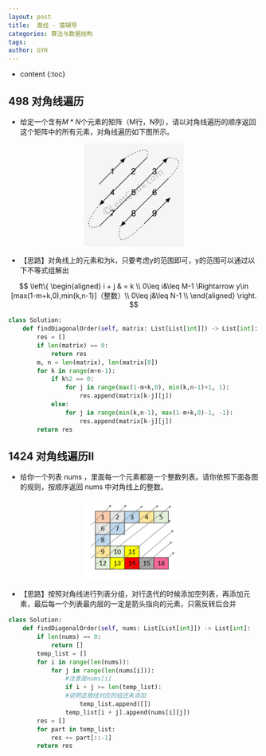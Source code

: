 ```yaml
---
layout: post
title:  面经 - 猿辅导
categories: 算法与数据结构
tags: 
author: GYH
---
```


* content
{:toc}

## 498 对角线遍历

- 给定一个含有$M*N$个元素的矩阵（M行，N列），请以对角线遍历的顺序返回这个矩阵中的所有元素，对角线遍历如下图所示。

<div align="center"> <img src="pic/猿辅导LeetCode_498.png" width = 200 /> </div>

- 【思路】对角线上的元素和为k，只要考虑y的范围即可，y的范围可以通过以下不等式组解出
  
$$
\left\{
\begin{aligned}
i + j & = k \\
0\leq i&\leq M-1 \Rightarrow y\in [max(1-m+k,0),min(k,n-1)]（整数）\\
0\leq j&\leq N-1  \\
\end{aligned}
\right.
$$

```python
class Solution:
    def findDiagonalOrder(self, matrix: List[List[int]]) -> List[int]:
        res = []
        if len(matrix) == 0:
            return res
        m, n = len(matrix), len(matrix[0])
        for k in range(m+n-1):
            if k%2 == 0:
                for j in range(max(1-m+k,0), min(k,n-1)+1, 1):
                    res.append(matrix[k-j][j])
            else:
                for j in range(min(k,n-1), max(1-m+k,0)-1, -1):
                    res.append(matrix[k-j][j])
        return res
```

## 1424 对角线遍历Ⅱ

- 给你一个列表 nums ，里面每一个元素都是一个整数列表。请你依照下面各图的规则，按顺序返回 nums 中对角线上的整数。

<div align="center"> <img src="pic/猿辅导LeetCode_1424.png" width = 200 /> </div>

- 【思路】按照对角线进行列表分组，对行迭代的时候添加空列表，再添加元素，最后每一个列表最内层的一定是箭头指向的元素，只需反转后合并

```python
class Solution:
    def findDiagonalOrder(self, nums: List[List[int]]) -> List[int]:
        if len(nums) == 0:
            return []
        temp_list = []
        for i in range(len(nums)):
            for j in range(len(nums[i])):
                #注意是nums[i]
                if i + j >= len(temp_list):
                #说明这根线对应的组还未添加
                    temp_list.append([])
                temp_list[i + j].append(nums[i][j])
        res = []
        for part in temp_list:
            res += part[::-1]
        return res
```